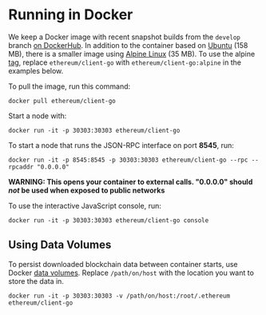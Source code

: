 # Running in Docker

We keep a Docker image with recent snapshot builds from the `develop` branch [on DockerHub](https://hub.docker.com/r/ethereum/client-go/). In addition to the container based on [Ubuntu](http://www.ubuntu.com) (158 MB), there is a smaller image using [Alpine Linux](https://alpinelinux.org) (35 MB). To use the alpine [tag](https://hub.docker.com/r/ethereum/client-go/tags), replace `ethereum/client-go` with `ethereum/client-go:alpine` in the examples below.

To pull the image, run this command:

```shell
docker pull ethereum/client-go
```

Start a node with:

```shell
docker run -it -p 30303:30303 ethereum/client-go
```

To start a node that runs the JSON-RPC interface on port **8545**, run:

```shell
docker run -it -p 8545:8545 -p 30303:30303 ethereum/client-go --rpc --rpcaddr "0.0.0.0"
```
**WARNING: This opens your container to external calls. "0.0.0.0" should _not_ be used when exposed to public networks**

To use the interactive JavaScript console, run:

```shell
docker run -it -p 30303:30303 ethereum/client-go console
```

## Using Data Volumes

To persist downloaded blockchain data between container starts, use Docker [data volumes](https://docs.docker.com/engine/tutorials/dockervolumes/#/mount-a-host-directory-as-a-data-volume). Replace `/path/on/host` with the location you want to store the data in.

    docker run -it -p 30303:30303 -v /path/on/host:/root/.ethereum ethereum/client-go

